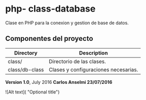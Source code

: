 # php- class-database
Clase en PHP para la conexion y gestion de base de datos.


## Componentes del proyecto

Directory                     |Description
------------------------------|------
class/| Directorio de las clases.
class/db-class| Clases y configuraciones necesarias.


**Version 1.0**, July 2016
__Carlos Anselmi 23/07/2016__


![Alt text]( "Optional title")
